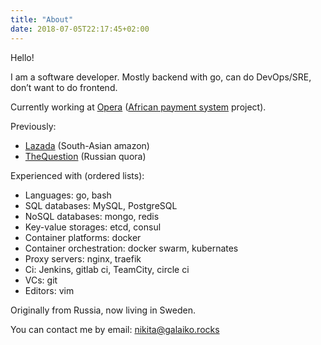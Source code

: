 ```yaml
---
title: "About"
date: 2018-07-05T22:17:45+02:00
---
```


Hello!

I am a software developer. Mostly backend with go, can do DevOps/SRE, don’t want to do frontend.

Currently working at [Opera](https://opera.com) ([African payment system](https://operapay.com) project).

Previously:

* [Lazada](https://www.lazada.vn/) (South-Asian amazon)
* [TheQuestion](https://thequestion.com) (Russian quora)

Experienced with (ordered lists):

* Languages: go, bash
* SQL databases: MySQL, PostgreSQL
* NoSQL databases: mongo, redis
* Key-value storages: etcd, consul
* Container platforms: docker
* Container orchestration: docker swarm, kubernates
* Proxy servers: nginx, traefik
* Ci: Jenkins, gitlab ci, TeamCity, circle ci
* VCs: git
* Editors: vim

Originally from Russia, now living in Sweden.

You can contact me by email: [nikita@galaiko.rocks](mailto:nikita@galaiko.rocks)
